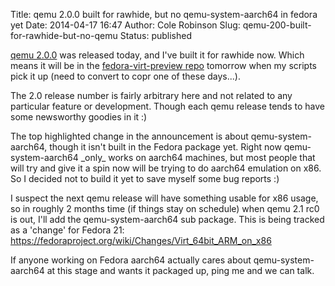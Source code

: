 Title: qemu 2.0.0 built for rawhide, but no qemu-system-aarch64 in fedora yet
Date: 2014-04-17 16:47
Author: Cole Robinson
Slug: qemu-200-built-for-rawhide-but-no-qemu
Status: published

[qemu 2.0.0](https://lists.gnu.org/archive/html/qemu-devel/2014-04/msg02734.html) was released today, and I've built it for rawhide now. Which means it will be in the [fedora-virt-preview repo](https://fedoraproject.org/wiki/Virtualization_Preview_Repository) tomorrow when my scripts pick it up (need to convert to copr one of these days...).

The 2.0 release number is fairly arbitrary here and not related to any particular feature or development. Though each qemu release tends to have some newsworthy goodies in it :)

The top highlighted change in the announcement is about qemu-system-aarch64, though it isn't built in the Fedora package yet. Right now qemu-system-aarch64 \_only\_ works on aarch64 machines, but most people that will try and give it a spin now will be trying to do aarch64 emulation on x86. So I decided not to build it yet to save myself some bug reports :)

I suspect the next qemu release will have something usable for x86 usage, so in roughly 2 months time (if things stay on schedule) when qemu 2.1 rc0 is out, I'll add the qemu-system-aarch64 sub package. This is being tracked as a 'change' for Fedora 21: <https://fedoraproject.org/wiki/Changes/Virt_64bit_ARM_on_x86>

If anyone working on Fedora aarch64 actually cares about qemu-system-aarch64 at this stage and wants it packaged up, ping me and we can talk.
